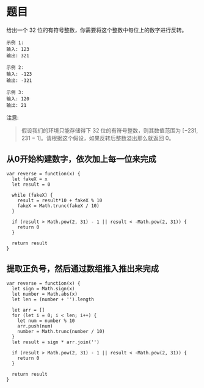 # 题目
给出一个 32 位的有符号整数，你需要将这个整数中每位上的数字进行反转。

```
示例 1:
输入: 123
输出: 321

示例 2:
输入: -123
输出: -321

示例 3:
输入: 120
输出: 21
```

注意:

> 假设我们的环境只能存储得下 32 位的有符号整数，则其数值范围为 [−231,  231 − 1]。请根据这个假设，如果反转后整数溢出那么就返回 0。

## 从0开始构建数字，依次加上每一位来完成

```
var reverse = function(x) {
  let fakeX = x
  let result = 0

  while (fakeX) {
    result = result*10 + fakeX % 10
    fakeX = Math.trunc(fakeX / 10)
  }

  if (result > Math.pow(2, 31) - 1 || result < -Math.pow(2, 31)) {
    return 0
  }

  return result
}
```

## 提取正负号，然后通过数组推入推出来完成

```
var reverse = function(x) {
  let sign = Math.sign(x)
  let number = Math.abs(x)
  let len = (number + '').length

  let arr = []
  for (let i = 0; i < len; i++) {
    let num = number % 10
    arr.push(num)
    number = Math.trunc(number / 10)
  }
  let result = sign * arr.join('')

  if (result > Math.pow(2, 31) - 1 || result < -Math.pow(2, 31)) {
    return 0
  }

  return result
}
```
